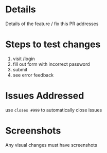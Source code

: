 Details
===
Details of the feature / fix this PR addresses

Steps to test changes
===
1. visit /login
2. fill out form with incorrect password
3. submit
4. see error feedback

Issues Addressed
===
use `closes #999` to automatically close issues

Screenshots
===
Any visual changes must have screenshots
